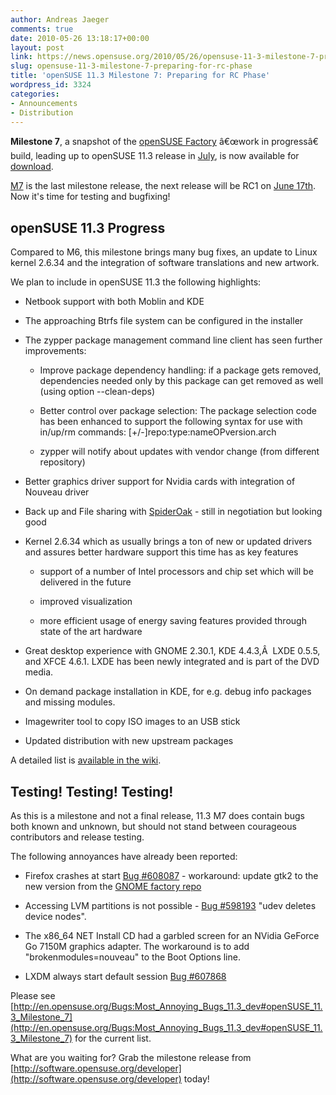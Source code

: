 ```yaml
---
author: Andreas Jaeger
comments: true
date: 2010-05-26 13:18:17+00:00
layout: post
link: https://news.opensuse.org/2010/05/26/opensuse-11-3-milestone-7-preparing-for-rc-phase/
slug: opensuse-11-3-milestone-7-preparing-for-rc-phase
title: 'openSUSE 11.3 Milestone 7: Preparing for RC Phase'
wordpress_id: 3324
categories:
- Announcements
- Distribution
---
```


**Milestone 7**, a snapshot of the [openSUSE Factory](http://en.opensuse.org/Factory) â€œwork  in  progressâ€ build, leading up to openSUSE 11.3 release in [July](http://en.opensuse.org/Roadmap), is now  available  for [download](http://software.opensuse.org/developer).

[M7](http://software.opensuse.org/developer) is the last milestone release, the next release will be RC1 on [June 17th](http://www.suse.de/~coolo/opensuse_11.3/). Now it's time for testing and bugfixing!<!-- more -->


## openSUSE 11.3 Progress


Compared to M6, this milestone brings many bug fixes, an update to Linux kernel 2.6.34 and the integration of software translations and new artwork.

We plan to include in openSUSE 11.3 the following highlights:



	
  * Netbook support with both Moblin and KDE

	
  * The approaching Btrfs file system can be configured in the installer

	
  * The zypper package management command line client has seen further improvements:

	
    * Improve package dependency handling: if a package gets removed, dependencies needed only by this package can get removed as well (using option --clean-deps)

	
    * Better control over package selection: The package selection code has been enhanced to support the following syntax for use with in/up/rm commands: [+/-]repo:type:nameOPversion.arch

	
    * zypper will notify about updates with vendor change (from different repository)




	
  * Better graphics driver support for Nvidia cards with integration of Nouveau driver

	
  * Back up and File sharing with [SpiderOak](https://spideroak.com/) - still in negotiation but looking good

	
  * Kernel 2.6.34 which as usually brings a ton of new or updated drivers and assures better hardware support this time has as key features

	
    * support of a number of Intel processors and chip set which will be delivered in the future



	
    * improved visualization

	
    * more efficient usage of energy saving features provided through state of the art hardware




	
  * Great desktop experience with GNOME 2.30.1, KDE 4.4.3,Â  LXDE 0.5.5, and XFCE 4.6.1. LXDE has been newly integrated and is part of the DVD media.

	
  * On demand package installation in KDE, for e.g. debug info packages and missing modules.

	
  * Imagewriter tool to copy ISO images to an USB stick

	
  * Updated distribution with new upstream packages


A detailed list is [available in the wiki](http://wiki.opensuse.org/Product_highlights_11.3).


## Testing! Testing! Testing!


As this is a milestone and not a final release, 11.3 M7 does contain   bugs both known and unknown, but should not stand between courageous   contributors and release testing.

The following annoyances have already been reported:



	
  * Firefox crashes at start [Bug  #608087](https://bugzilla.novell.com/show_bug.cgi?id=608087) - workaround: update gtk2 to the new  version from the [GNOME  factory repo](http://download.opensuse.org/repositories/GNOME:/Factory/openSUSE_Factory/)

	
  * Accessing LVM partitions is not possible - [Bug #598193](https://bugzilla.novell.com/show_bug.cgi?id=598193) "udev deletes device nodes".

	
  * The x86_64 NET Install CD had a garbled screen for an NVidia  GeForce Go 7150M graphics adapter. The workaround is to add  "brokenmodules=nouveau" to the Boot Options line.



	
  * LXDM always start default session [Bug #607868](https://bugzilla.novell.com/show_bug.cgi?id=607868)


Please see [http://en.opensuse.org/Bugs:Most_Annoying_Bugs_11.3_dev#openSUSE_11.3_Milestone_7](http://en.opensuse.org/Bugs:Most_Annoying_Bugs_11.3_dev#openSUSE_11.3_Milestone_7) for the current list.

What are you waiting for? Grab the milestone release from [http://software.opensuse.org/developer](http://software.opensuse.org/developer) today!
